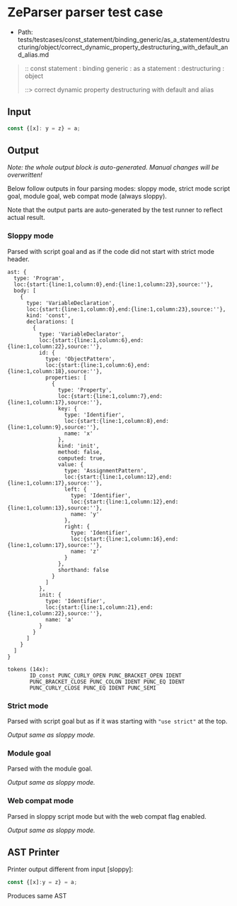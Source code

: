 # ZeParser parser test case

- Path: tests/testcases/const_statement/binding_generic/as_a_statement/destructuring/object/correct_dynamic_property_destructuring_with_default_and_alias.md

> :: const statement : binding generic : as a statement : destructuring : object
>
> ::> correct dynamic property destructuring with default and alias

## Input

`````js
const {[x]: y = z} = a;
`````

## Output

_Note: the whole output block is auto-generated. Manual changes will be overwritten!_

Below follow outputs in four parsing modes: sloppy mode, strict mode script goal, module goal, web compat mode (always sloppy).

Note that the output parts are auto-generated by the test runner to reflect actual result.

### Sloppy mode

Parsed with script goal and as if the code did not start with strict mode header.

`````
ast: {
  type: 'Program',
  loc:{start:{line:1,column:0},end:{line:1,column:23},source:''},
  body: [
    {
      type: 'VariableDeclaration',
      loc:{start:{line:1,column:0},end:{line:1,column:23},source:''},
      kind: 'const',
      declarations: [
        {
          type: 'VariableDeclarator',
          loc:{start:{line:1,column:6},end:{line:1,column:22},source:''},
          id: {
            type: 'ObjectPattern',
            loc:{start:{line:1,column:6},end:{line:1,column:18},source:''},
            properties: [
              {
                type: 'Property',
                loc:{start:{line:1,column:7},end:{line:1,column:17},source:''},
                key: {
                  type: 'Identifier',
                  loc:{start:{line:1,column:8},end:{line:1,column:9},source:''},
                  name: 'x'
                },
                kind: 'init',
                method: false,
                computed: true,
                value: {
                  type: 'AssignmentPattern',
                  loc:{start:{line:1,column:12},end:{line:1,column:17},source:''},
                  left: {
                    type: 'Identifier',
                    loc:{start:{line:1,column:12},end:{line:1,column:13},source:''},
                    name: 'y'
                  },
                  right: {
                    type: 'Identifier',
                    loc:{start:{line:1,column:16},end:{line:1,column:17},source:''},
                    name: 'z'
                  }
                },
                shorthand: false
              }
            ]
          },
          init: {
            type: 'Identifier',
            loc:{start:{line:1,column:21},end:{line:1,column:22},source:''},
            name: 'a'
          }
        }
      ]
    }
  ]
}

tokens (14x):
       ID_const PUNC_CURLY_OPEN PUNC_BRACKET_OPEN IDENT
       PUNC_BRACKET_CLOSE PUNC_COLON IDENT PUNC_EQ IDENT
       PUNC_CURLY_CLOSE PUNC_EQ IDENT PUNC_SEMI
`````

### Strict mode

Parsed with script goal but as if it was starting with `"use strict"` at the top.

_Output same as sloppy mode._

### Module goal

Parsed with the module goal.

_Output same as sloppy mode._

### Web compat mode

Parsed in sloppy script mode but with the web compat flag enabled.

_Output same as sloppy mode._

## AST Printer

Printer output different from input [sloppy]:

````js
const {[x]:y = z} = a;
````

Produces same AST
